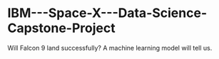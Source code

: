 # IBM---Space-X---Data-Science-Capstone-Project
Will Falcon 9 land successfully? A machine learning model will tell us.
